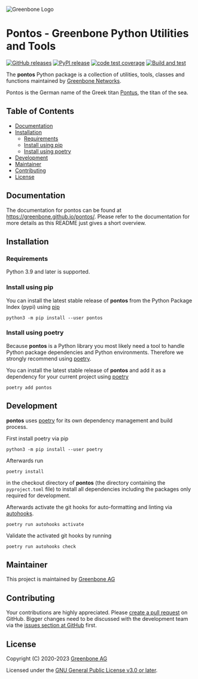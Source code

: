 ![Greenbone Logo](https://www.greenbone.net/wp-content/uploads/gb_new-logo_horizontal_rgb_small.png)

# Pontos - Greenbone Python Utilities and Tools <!-- omit in toc -->

[![GitHub releases](https://img.shields.io/github/release/greenbone/pontos.svg)](https://github.com/greenbone/pontos/releases)
[![PyPI release](https://img.shields.io/pypi/v/pontos.svg)](https://pypi.org/project/pontos/)
[![code test coverage](https://codecov.io/gh/greenbone/pontos/branch/main/graph/badge.svg)](https://codecov.io/gh/greenbone/pontos)
[![Build and test](https://github.com/greenbone/pontos/actions/workflows/ci-python.yml/badge.svg)](https://github.com/greenbone/pontos/actions/workflows/ci-python.yml)

The **pontos** Python package is a collection of utilities, tools, classes and
functions maintained by [Greenbone Networks].

Pontos is the German name of the Greek titan [Pontus](https://en.wikipedia.org/wiki/Pontus_(mythology)),
the titan of the sea.

## Table of Contents <!-- omit in toc -->

- [Documentation](#documentation)
- [Installation](#installation)
  - [Requirements](#requirements)
  - [Install using pip](#install-using-pip)
  - [Install using poetry](#install-using-poetry)
- [Development](#development)
- [Maintainer](#maintainer)
- [Contributing](#contributing)
- [License](#license)

## Documentation

The documentation for pontos can be found at https://greenbone.github.io/pontos/. Please refer to the documentation for more details as this README just gives a short overview.

## Installation

### Requirements

Python 3.9 and later is supported.

### Install using pip

You can install the latest stable release of **pontos** from the Python
Package Index (pypi) using [pip]

    python3 -m pip install --user pontos

### Install using poetry

Because **pontos** is a Python library you most likely need a tool to
handle Python package dependencies and Python environments. Therefore we
strongly recommend using [poetry].

You can install the latest stable release of **pontos** and add it as
a dependency for your current project using [poetry]

    poetry add pontos

## Development

**pontos** uses [poetry] for its own dependency management and build
process.

First install poetry via pip

    python3 -m pip install --user poetry

Afterwards run

    poetry install

in the checkout directory of **pontos** (the directory containing the
`pyproject.toml` file) to install all dependencies including the packages only
required for development.

Afterwards activate the git hooks for auto-formatting and linting via
[autohooks].

    poetry run autohooks activate

Validate the activated git hooks by running

    poetry run autohooks check

## Maintainer

This project is maintained by [Greenbone AG][Greenbone Networks]

## Contributing

Your contributions are highly appreciated. Please
[create a pull request](https://github.com/greenbone/pontos/pulls)
on GitHub. Bigger changes need to be discussed with the development team via the
[issues section at GitHub](https://github.com/greenbone/pontos/issues)
first.

## License

Copyright (C) 2020-2023 [Greenbone AG][Greenbone Networks]

Licensed under the [GNU General Public License v3.0 or later](LICENSE).

[Greenbone Networks]: https://www.greenbone.net/
[poetry]: https://python-poetry.org/
[pip]: https://pip.pypa.io/
[autohooks]: https://github.com/greenbone/autohooks
